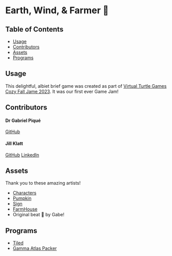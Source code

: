 # Earth, Wind, & Farmer :jack_o_lantern:

## Table of Contents

- [Usage](#usage)
- [Contributors](#contributors)
- [Assets](#assets)
- [Programs](#programs)

## Usage
This delightful, albiet brief game was created as part of [Virtual Turtle Games](https://virtual-turtle-games.itch.io/) [Cozy Fall Jame 2023](https://itch.io/jam/cozy-fall-jam-2023). It was our first ever Game Jam!

## Contributors
#### Dr Gabriel Piqué
[GitHub](https://github.com/PhatGab)
#### Jill Klatt
[GitHub](https://github.com/JillKlatt)
[LinkedIn](https://www.linkedin.com/in/jill-klatt-39b2a9200/)

## Assets
Thank you to these amazing artists!
* [Characters](https://superdark.itch.io/)
* [Pumpkin](https://elenetari.itch.io/halloween-decorations-free-demo)
* [Sign](https://gx310.itch.io/sign-posts)
* [FarmHouse](https://www.hiclipart.com/free-transparent-background-png-clipart-puhor)
* Original beat :musical_score: by Gabe!

## Programs
* [Tiled](https://www.mapeditor.org/)
* [Gamma Atlas Packer](https://gammafp.com/tool/atlas-packer/)
